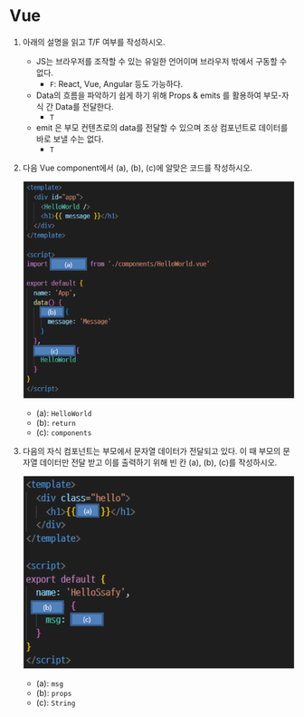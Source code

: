 # Vue

1. 아래의 설명을 읽고 T/F 여부를 작성하시오.

   - JS는 브라우저를 조작할 수 있는 유일한 언어이며 브라우저 밖에서 구동할 수 없다.
     - `F`: React, Vue, Angular 등도 가능하다.
   - Data의 흐름을 파악하기 쉽게 하기 위해 Props & emits 를 활용하여 부모-자식 간 Data를 전달한다.
     - `T`
   - emit 은 부모 컨텐츠로의 data를 전달할 수 있으며 조상 컴포넌트로 데이터를 바로 보낼 수는 없다.
     - `T`

2. 다음 Vue component에서 (a), (b), (c)에 알맞은 코드를 작성하시오.

   ![image-20221102115442321](03_vue_homework.assets/image-20221102115442321.png)

   - (a): `HelloWorld`
   - (b): `return`
   - (c): `components`

3. 다음의 자식 컴포넌트는 부모에서 문자열 데이터가 전달되고 있다. 이 때 부모의 문자열 데이터만 전달 받고 이를 출력하기 위해 빈 칸 (a), (b), (c)를 작성하시오.

   ![image-20221102115541015](03_vue_homework.assets/image-20221102115541015.png)

   - (a): `msg`
   - (b): `props`
   - (c): `String`